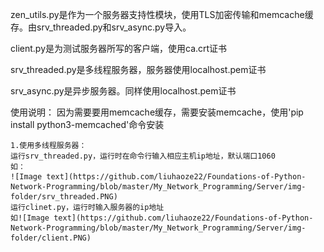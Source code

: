 zen_utils.py是作为一个服务器支持性模块，使用TLS加密传输和memcache缓存。由srv_threaded.py和srv_async.py导入。

client.py是为测试服务器所写的客户端，使用ca.crt证书

srv_threaded.py是多线程服务器，服务器使用localhost.pem证书

srv_async.py是异步服务器。同样使用localhost.pem证书

使用说明：
    因为需要要用memcache缓存，需要安装memcache，使用'pip install python3-memcached'命令安装

    1.使用多线程服务器：
    运行srv_threaded.py，运行时在命令行输入相应主机ip地址，默认端口1060
    如：
    ![Image text](https://github.com/liuhaoze22/Foundations-of-Python-Network-Programming/blob/master/My_Network_Programming/Server/img-folder/srv_threaded.PNG)
    运行clinet.py，运行时输入服务器的ip地址
    如![Image text](https://github.com/liuhaoze22/Foundations-of-Python-Network-Programming/blob/master/My_Network_Programming/Server/img-folder/client.PNG)
